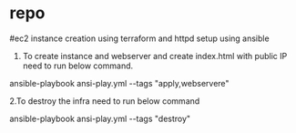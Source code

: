 # repo
#ec2 instance creation using terraform and httpd setup using ansible

1. To create instance and webserver and create index.html with public IP need to run below command.

ansible-playbook ansi-play.yml --tags "apply,webservere"

2.To destroy the infra need to run below command

ansible-playbook ansi-play.yml --tags "destroy"
